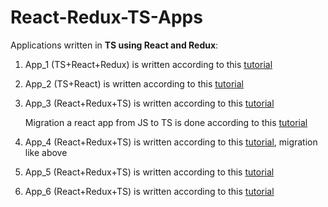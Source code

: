 # React-Redux-TS-Apps

Applications written in **TS using React and Redux**:

1. App_1 (TS+React+Redux) is written according to this
   [tutorial](https://www.freecodecamp.org/news/how-to-use-redux-in-your-react-typescript-app)

2. App_2 (TS+React) is written according to this
   [tutorial](https://typeofnan.dev/your-first-react-typescript-project-todo-app)

3. App_3 (React+Redux+TS) is written according to this
   [tutorial](https://medium.com/backticks-tildes/setting-up-a-redux-project-with-create-react-app-e363ab2329b8)

   Migration a react app from JS to TS is done according to this
   [tutorial](https://www.sitepoint.com/how-to-migrate-a-react-app-to-typescript/)

4. App_4 (React+Redux+TS) is written according to this [tutorial](https://chriscourses.com/blog/redux), migration like above

5. App_5 (React+Redux+TS) is written according to this
   [tutorial](https://www.newline.co/@satansdeer/using-react-redux-with-typescript--6ea90757)

6. App_6 (React+Redux+TS) is written according to this
   [tutorial](https://dev.to/tris909/how-to-use-redux-with-typescript-1oag)
